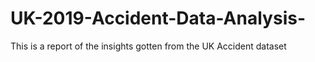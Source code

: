 # UK-2019-Accident-Data-Analysis-
This is a report of the insights gotten from the UK Accident dataset
